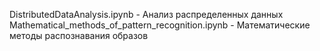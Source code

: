 DistributedDataAnalysis.ipynb - Анализ распределенных данных  
Mathematical_methods_of_pattern_recognition.ipynb - Математические методы распознавания образов
